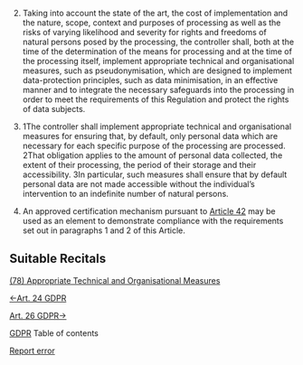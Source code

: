 


2. Taking into account the state of the art, the cost of implementation and the nature, scope, context and purposes of processing as well as the risks of varying likelihood and severity for rights and freedoms of natural persons posed by the processing, the controller shall, both at the time of the determination of the means for processing and at the time of the processing itself, implement appropriate technical and organisational measures, such as pseudonymisation, which are designed to implement data-protection principles, such as data minimisation, in an effective manner and to integrate the necessary safeguards into the processing in order to meet the requirements of this Regulation and protect the rights of data subjects.

4. 1The controller shall implement appropriate technical and organisational measures for ensuring that, by default, only personal data which are necessary for each specific purpose of the processing are processed. 2That obligation applies to the amount of personal data collected, the extent of their processing, the period of their storage and their accessibility. 3In particular, such measures shall ensure that by default personal data are not made accessible without the individual’s intervention to an indefinite number of natural persons.

6. An approved certification mechanism pursuant to [Article 42](https://gdpr-info.eu/art-42-gdpr/) may be used as an element to demonstrate compliance with the requirements set out in paragraphs 1 and 2 of this Article.




## Suitable Recitals



[(78) Appropriate Technical and Organisational Measures](https://gdpr-info.eu/recitals/no-78/)




[←Art. 24 GDPR](https://gdpr-info.eu/art-24-gdpr/ "Art. 24 GDPR - Responsibility of the controller")


[Art. 26 GDPR→](https://gdpr-info.eu/art-26-gdpr/ "Art. 26 GDPR - Joint controllers")



[GDPR](https://gdpr-info.eu)
Table of contents


[Report error](https://gdpr-info.eu/gf/?TB_iframe=true&height=306 "Your message")

